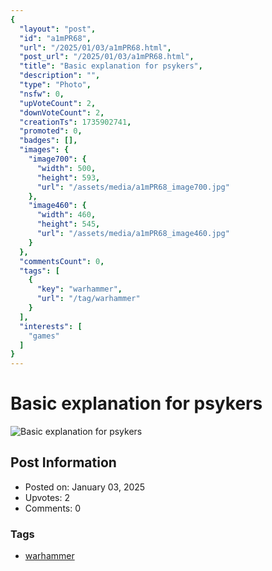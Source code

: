 ```yaml
---
{
  "layout": "post",
  "id": "a1mPR68",
  "url": "/2025/01/03/a1mPR68.html",
  "post_url": "/2025/01/03/a1mPR68.html",
  "title": "Basic explanation for psykers",
  "description": "",
  "type": "Photo",
  "nsfw": 0,
  "upVoteCount": 2,
  "downVoteCount": 2,
  "creationTs": 1735902741,
  "promoted": 0,
  "badges": [],
  "images": {
    "image700": {
      "width": 500,
      "height": 593,
      "url": "/assets/media/a1mPR68_image700.jpg"
    },
    "image460": {
      "width": 460,
      "height": 545,
      "url": "/assets/media/a1mPR68_image460.jpg"
    }
  },
  "commentsCount": 0,
  "tags": [
    {
      "key": "warhammer",
      "url": "/tag/warhammer"
    }
  ],
  "interests": [
    "games"
  ]
}
---
```


# Basic explanation for psykers

![Basic explanation for psykers](/assets/media/a1mPR68_image700.jpg)

## Post Information

- Posted on: January 03, 2025
- Upvotes: 2
- Comments: 0

### Tags

- [warhammer](/tag/warhammer)

